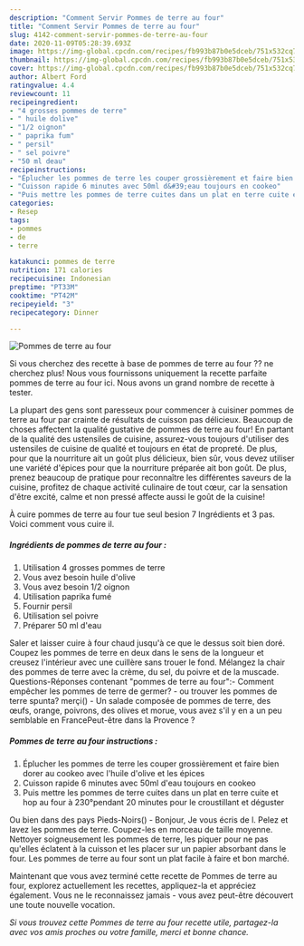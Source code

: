 ```yaml
---
description: "Comment Servir Pommes de terre au four"
title: "Comment Servir Pommes de terre au four"
slug: 4142-comment-servir-pommes-de-terre-au-four
date: 2020-11-09T05:28:39.693Z
image: https://img-global.cpcdn.com/recipes/fb993b87b0e5dceb/751x532cq70/pommes-de-terre-au-four-photo-principale-de-la-recette.jpg
thumbnail: https://img-global.cpcdn.com/recipes/fb993b87b0e5dceb/751x532cq70/pommes-de-terre-au-four-photo-principale-de-la-recette.jpg
cover: https://img-global.cpcdn.com/recipes/fb993b87b0e5dceb/751x532cq70/pommes-de-terre-au-four-photo-principale-de-la-recette.jpg
author: Albert Ford
ratingvalue: 4.4
reviewcount: 11
recipeingredient:
- "4 grosses pommes de terre"
- " huile dolive"
- "1/2 oignon"
- " paprika fum"
- " persil"
- " sel poivre"
- "50 ml deau"
recipeinstructions:
- "Éplucher les pommes de terre les couper grossièrement et faire bien dorer au cookeo avec l&#39;huile d&#39;olive et les épices"
- "Cuisson rapide 6 minutes avec 50ml d&#39;eau toujours en cookeo"
- "Puis mettre les pommes de terre cuites dans un plat en terre cuite et hop au four à 230°pendant 20 minutes pour le croustillant et déguster"
categories:
- Resep
tags:
- pommes
- de
- terre

katakunci: pommes de terre 
nutrition: 171 calories
recipecuisine: Indonesian
preptime: "PT33M"
cooktime: "PT42M"
recipeyield: "3"
recipecategory: Dinner

---
```



![Pommes de terre au four](https://img-global.cpcdn.com/recipes/fb993b87b0e5dceb/751x532cq70/pommes-de-terre-au-four-photo-principale-de-la-recette.jpg)

Si vous cherchez des recette à base de pommes de terre au four ?? ne cherchez plus! Nous vous fournissons uniquement la recette parfaite pommes de terre au four ici. Nous avons un grand nombre de recette à tester.

La plupart des gens sont paresseux pour commencer à cuisiner pommes de terre au four par crainte de résultats de cuisson pas délicieux. Beaucoup de choses affectent la qualité gustative de pommes de terre au four! En partant de la qualité des ustensiles de cuisine, assurez-vous toujours d'utiliser des ustensiles de cuisine de qualité et toujours en état de propreté. De plus, pour que la nourriture ait un goût plus délicieux, bien sûr, vous devez utiliser une variété d'épices pour que la nourriture préparée ait bon goût. De plus, prenez beaucoup de pratique pour reconnaître les différentes saveurs de la cuisine, profitez de chaque activité culinaire de tout cœur, car la sensation d'être excité, calme et non pressé affecte aussi le goût de la cuisine!

<!--inarticleads1-->

À cuire pommes de terre au four tue seul besion 7 Ingrédients et 3 pas. Voici comment vous cuire il.

##### Ingrédients de pommes de terre au four :

1. Utilisation 4 grosses pommes de terre
1. Vous avez besoin  huile d&#39;olive
1. Vous avez besoin 1/2 oignon
1. Utilisation  paprika fumé
1. Fournir  persil
1. Utilisation  sel poivre
1. Préparer 50 ml d&#39;eau


Saler et laisser cuire à four chaud jusqu&#39;à ce que le dessus soit bien doré. Coupez les pommes de terre en deux dans le sens de la longueur et creusez l&#39;intérieur avec une cuillère sans trouer le fond. Mélangez la chair des pommes de terre avec la crème, du sel, du poivre et de la muscade. Questions-Réponses contenant &#34;pommes de terre au four&#34;:- Comment empêcher les pommes de terre de germer? - ou trouver les pommes de terre spunta? merçi() - Un salade composée de pommes de terre, des œufs, orange, poivrons, des olives et morue, vous avez s&#39;il y en a un peu semblable en FrancePeut-être dans la Provence ? 

<!--inarticleads2-->

##### Pommes de terre au four instructions :

1. Éplucher les pommes de terre les couper grossièrement et faire bien dorer au cookeo avec l&#39;huile d&#39;olive et les épices
1. Cuisson rapide 6 minutes avec 50ml d&#39;eau toujours en cookeo
1. Puis mettre les pommes de terre cuites dans un plat en terre cuite et hop au four à 230°pendant 20 minutes pour le croustillant et déguster


Ou bien dans des pays Pieds-Noirs() - Bonjour, Je vous écris de l. Pelez et lavez les pommes de terre. Coupez-les en morceau de taille moyenne. Nettoyer soigneusement les pommes de terre, les piquer pour ne pas qu&#39;elles éclatent à la cuisson et les placer sur un papier absorbant dans le four. Les pommes de terre au four sont un plat facile à faire et bon marché. 

<!--inarticleads1-->

<p>
Maintenant que vous avez terminé cette recette de Pommes de terre au four, explorez actuellement les recettes, appliquez-la et appréciez également. Vous ne le reconnaissez jamais - vous avez peut-être découvert une toute nouvelle vocation.
</p>

<p>
<i>Si vous trouvez cette Pommes de terre au four recette utile, partagez-la avec vos amis proches ou votre famille, merci et bonne chance.</i>
</p>
